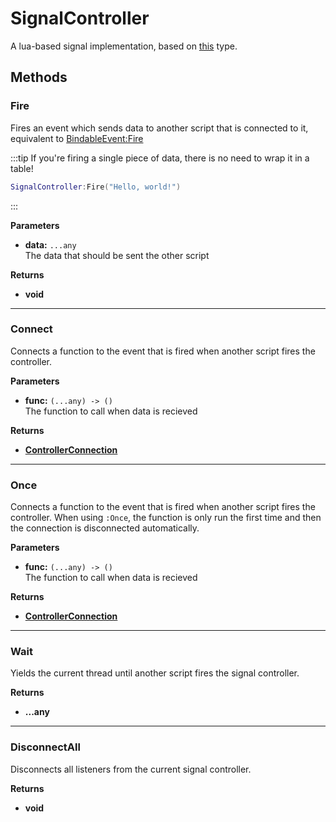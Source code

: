 # SignalController

A lua-based signal implementation, based on [this](/api/engine/types#signalcontroller) type.

## Methods

### Fire

Fires an event which sends data to another script that is connected to it, equivalent to [BindableEvent:Fire](https://create.roblox.com/docs/reference/engine/classes/BindableEvent#Fire)

:::tip
If you're firing a single piece of data, there is no need to wrap it in a table!

```lua
SignalController:Fire("Hello, world!")
```
:::

**Parameters**

* **data:** `...any`\
The data that should be sent the other script

**Returns**

* **void**

---

### Connect

Connects a function to the event that is fired when another script fires the controller.

**Parameters**

* **func:** `(...any) -> ()`\
The function to call when data is recieved

**Returns**

* **[ControllerConnection](/api/engine/types#controllerconnection)**

---

### Once

Connects a function to the event that is fired when another script fires the controller. When using `:Once`, the function is only run the first time and then the connection is disconnected automatically.

**Parameters**

* **func:** `(...any) -> ()`\
The function to call when data is recieved

**Returns**

* **[ControllerConnection](/api/engine/types#controllerconnection)**

---

### Wait <Badge type="warning" text="yields" />

Yields the current thread until another script fires the signal controller.

**Returns**

* **...any**

---

### DisconnectAll

Disconnects all listeners from the current signal controller.

**Returns**

* **void**